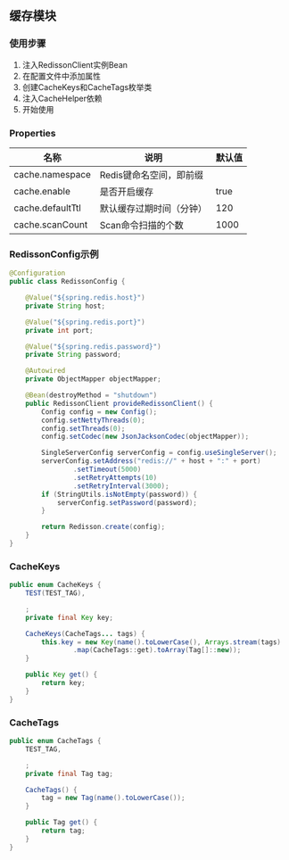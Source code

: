 ## 缓存模块

### 使用步骤
1. 注入RedissonClient实例Bean
2. 在配置文件中添加属性
3. 创建CacheKeys和CacheTags枚举类
4. 注入CacheHelper依赖
5. 开始使用

### Properties
| 名称 | 说明 | 默认值 |
| ---- | ---- | ------ |
| cache.namespace | Redis键命名空间，即前缀 |
| cache.enable | 是否开启缓存 | true |
| cache.defaultTtl | 默认缓存过期时间（分钟） | 120 |
| cache.scanCount | Scan命令扫描的个数 | 1000 |

### RedissonConfig示例
```java
@Configuration
public class RedissonConfig {

    @Value("${spring.redis.host}")
    private String host;

    @Value("${spring.redis.port}")
    private int port;

    @Value("${spring.redis.password}")
    private String password;

    @Autowired
    private ObjectMapper objectMapper;

    @Bean(destroyMethod = "shutdown")
    public RedissonClient provideRedissonClient() {
        Config config = new Config();
        config.setNettyThreads(0);
        config.setThreads(0);
        config.setCodec(new JsonJacksonCodec(objectMapper));

        SingleServerConfig serverConfig = config.useSingleServer();
        serverConfig.setAddress("redis://" + host + ":" + port)
                .setTimeout(5000)
                .setRetryAttempts(10)
                .setRetryInterval(3000);
        if (StringUtils.isNotEmpty(password)) {
            serverConfig.setPassword(password);
        }

        return Redisson.create(config);
    }
}
```

### CacheKeys
```java
public enum CacheKeys {
    TEST(TEST_TAG),

    ;
    private final Key key;

    CacheKeys(CacheTags... tags) {
        this.key = new Key(name().toLowerCase(), Arrays.stream(tags)
                .map(CacheTags::get).toArray(Tag[]::new));
    }

    public Key get() {
        return key;
    }
}
```

### CacheTags
```java
public enum CacheTags {
    TEST_TAG,

    ;
    private final Tag tag;

    CacheTags() {
        tag = new Tag(name().toLowerCase());
    }

    public Tag get() {
        return tag;
    }
}
```